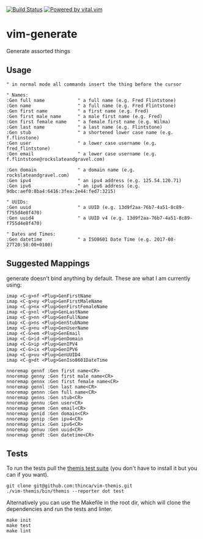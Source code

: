 [![Build Status](https://travis-ci.org/nicwest/vim-generate.svg?branch=master)](https://travis-ci.org/nicwest/vim-generate)
[![Powered by vital.vim](https://img.shields.io/badge/powered%20by-vital.vim-80273f.svg)](https://github.com/vim-jp/vital.vim)

vim-generate
============

Generate assorted things

Usage
-----

```viml
" in normal mode all commands insert the thing before the cursor

" Names:
:Gen full name            " a full name (e.g. Fred Flintstone)
:Gen name                 " a full name (e.g. Fred Flintstone)
:Gen first name           " a first name (e.g. Fred)
:Gen first male name      " a male first name (e.g. Fred)
:Gen first female name    " a female first name (e.g. Wilma)
:Gen last name            " a last name (e.g. Flintstone)
:Gen stub                 " a shortened lower case name (e.g. f.flinstone)
:Gen user                 " a lower case username (e.g. fred_flintstone)
:Gen email                " a lower case username (e.g. f.flintstone@rockslateandgravel.com)

:Gen domain               " a domain name (e.g. rockslateandgravel.com)
:Gen ipv4                 " an ipv4 address (e.g. 125.54.120.71)
:Gen ipv6                 " an ipv6 address (e.g. 9dbc:aef0:8ba4:6416:3fea:2e44:fed7:3215)

" UUIDs:
:Gen uuid                 " a UUID (e.g. 13d9f2aa-76b7-4a51-8c89-f755d4e8f470)
:Gen uuid4                " a UUID v4 (e.g. 13d9f2aa-76b7-4a51-8c89-f755d4e8f470)

" Dates and Times:
:Gen datetime             " a ISO8601 Date Time (e.g. 2017-08-27T20:58:00+0100)

```

Suggested Mappings
------------------

generate doesn't bind anything by default. These are what I am currently using:

```viml
imap <C-g>nf <Plug>GenFirstName
imap <C-g>ny <Plug>GenFirstMaleName
imap <C-g>nx <Plug>GenFirstFemaleName
imap <C-g>nl <Plug>GenLastName
imap <C-g>nn <Plug>GenFullName
imap <C-g>ns <Plug>GenStubName
imap <C-g>nu <Plug>GenUserName
imap <C-G>em <Plug>GenEmail
imap <C-G>id <Plug>GenDomain
imap <C-G>ip <Plug>GenIPV4
imap <C-G>ix <Plug>GenIPV6
imap <C-g>uu <Plug>GenUUID4
imap <C-g>dt <Plug>GenIso8601DateTime

nnoremap gennf :Gen first name<CR>
nnoremap genny :Gen first male name<CR>
nnoremap gennx :Gen first female name<CR>
nnoremap gennl :Gen last name<CR>
nnoremap gennn :Gen full name<CR>
nnoremap genns :Gen stub<CR>
nnoremap gennu :Gen user<CR>
nnoremap genem :Gen email<CR>
nnoremap genid :Gen domain<CR>
nnoremap genip :Gen ipv4<CR>
nnoremap genix :Gen ipv6<CR>
nnoremap genuu :Gen uuid<CR>
nnoremap gendt :Gen datetime<CR>
```

Tests
-----

To run the tests pull the [themis test
suite](https://github.com/thinca/vim-themis) (you don't have to install it but
you can if you want).

```
git clone git@github.com:thinca/vim-themis.git
./vim-themis/bin/themis --reporter dot test
```

Alternatively you can use the Makefile in the root dir, which will clone the
dependencies and run the tests and linter.

```
make init
make test
make lint
```
